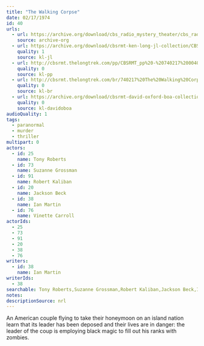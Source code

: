 ```yaml
---
title: "The Walking Corpse"
date: 02/17/1974
id: 40
urls: 
  - url: https://archive.org/download/cbs_radio_mystery_theater/cbs_radio_mystery_theater-0001-0050.zip/cbs_radio_mystery_theater-0001-0050%2Fcbsrmt_0040_the_walking_corpse.mp3
    source: archive-org
  - url: https://archive.org/download/cbsrmt-ken-long-jl-collection/CBSRMT - 740217 0040 The Walking Corpse_jl.mp3
    quality: 1
    source: kl-jl
  - url: http://cbsrmt.thelongtrek.com/pp/CBSRMT_pp%20-%20740217%200040%20The%20Walking%20Corpse.mp3
    quality: 0
    source: kl-pp
  - url: http://cbsrmt.thelongtrek.com/br/740217%20The%20Walking%20Corpse%20-%20WOR.mp3
    quality: 0
    source: kl-br
  - url: https://archive.org/download/cbsrmt-david-oxford-boa-collection/CBSRMT-740217-0040-The-Walking-Corpse-(128-48)_Andy's-{BoA}.mp3
    quality: 0
    source: kl-davidoboa
audioQuality: 1
tags: 
  - paranormal
  - murder
  - thriller
multipart: 0
actors:  
  - id: 25
    name: Tony Roberts  
  - id: 73
    name: Suzanne Grossman  
  - id: 91
    name: Robert Kaliban  
  - id: 20
    name: Jackson Beck  
  - id: 38
    name: Ian Martin  
  - id: 76
    name: Vinette Carroll
actorIds:  
  - 25  
  - 73  
  - 91  
  - 20  
  - 38  
  - 76
writers:  
  - id: 38
    name: Ian Martin
writerIds:  
  - 38
searchable: Tony Roberts,Suzanne Grossman,Robert Kaliban,Jackson Beck,Ian Martin,Vinette Carroll Ian Martin
notes: 
descriptionSource: nrl
---
```

An American couple flying to take their honeymoon on an island nation learn that its leader has been deposed and their lives are in danger: the leader of the coup is employing black magic to fill out his ranks with zombies.